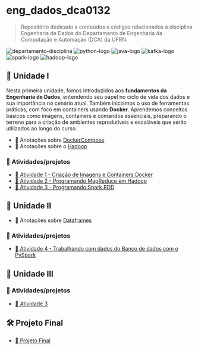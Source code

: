 # eng_dados_dca0132

> Repositório dedicado a conteúdos e códigos relacionados à disciplina Engenharia de Dados do Departamento de Engenharia da Computação e Automação (DCA) da UFRN.

![departamento-disciplina](https://img.shields.io/badge/dca-Engenharia_de_Dados-blue?style=for-the-badge)
![python-logo](https://img.shields.io/badge/Python-3776AB?style=for-the-badge&logo=python&logoColor=white)
![java-logo](https://img.shields.io/badge/Java-ED8B00?style=for-the-badge&logo=openjdk&logoColor=white)
![kafka-logo](https://img.shields.io/badge/Apache_Kafka-231F20?style=for-the-badge&logo=apache-kafka&logoColor=white)
![spark-logo](https://img.shields.io/badge/Apache_Spark-FDEE21?style=for-the-badge&logo=apachespark&logoColor=black)
![hadoop-logo](https://img.shields.io/badge/Apache_Hadoop-66CCFF?style=for-the-badge&logo=apachehadoop&logoColor=black)

## 🚀 Unidade I

Nesta primeira unidade, fomos introduzidos aos **fundamentos da Engenharia de Dados**, entendendo seu papel no ciclo de vida dos dados e sua importância no cenário atual. Também iniciamos o uso de ferramentas práticas, com foco em containers usando **Docker**. Aprendemos conceitos básicos como imagens, containers e comandos essenciais, preparando o terreno para a criação de ambientes reprodutíveis e escaláveis que serão utilizados ao longo do curso.

- 📑 Anotações sobre [DockerCompose](./uni1/notes_docker.md)
- 📑 Anotações sobre o [Hadoop](./uni1/notes_hadoop.md)

### 🎯 Atividades/projetos

- [📌 Atividade 1 - Criação de Imagens e Containers Docker](./uni1/atividade1/descricao.md)
- [📌 Atividade 2 - Programando MapReduce em Hadoop](./uni1/atividade2/descricao.md)
- [📌 Atividade 3 - Programando Spark RDD](./uni1/atividade3/descricao.md)

## 🚀 Unidade II

- 📑 Anotações sobre [Dataframes](./uni2/dataframes.md)

### 🎯 Atividades/projetos

- [📌 Atividade 4 - Trabalhando com dados do Banco de dados com o PySpark](./uni2/atividade1.md)

## 🚀 Unidade III

### 🎯 Atividades/projetos

- [📌 Atividade 3](./uni3/atividade1.md)

## 🛠️ Projeto Final

- [📌 Projeto Final](./proj_final/projeto_final.md)

